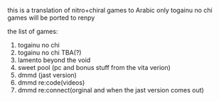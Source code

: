 this is a translation of nitro+chiral games to Arabic
only togainu no chi games will be ported to renpy 

the list of games:
1. togainu no chi
2. togainu no chi TBA(?)
3. lamento beyond the void
4. sweet pool (pc and bonus stuff from the vita verion)
5. dmmd (jast version)
6. dmmd re:code(videos)
7. dmmd re:connect(orginal and when the jast version comes out)
